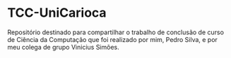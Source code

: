 # TCC-UniCarioca
Repositório destinado para compartilhar o trabalho de conclusão de curso de Ciência da Computação que foi realizado por mim, Pedro Silva, e por meu colega de grupo Vinicius Simões.
